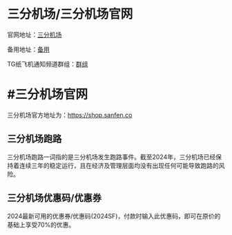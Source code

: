 # 三分机场/三分机场官网
官网地址：[三分机场](https://shop.sanfen.co) 

备用地址：[备用](https://shop.sanfen.co) 

TG纸飞机通知频道群组：[群组](https://t.me/s/sanfenjichang) 


# #三分机场官网
三分机场官方地址为：https://shop.sanfen.co

## 三分机场跑路

三分机场跑路一词指的是三分机场发生跑路事件。截至2024年，三分机场已经保持着连续三年的稳定运行，且在经济及管理层面均没有出现任何可能导致跑路的风险。

## 三分机场优惠码/优惠券
2024最新可用的优惠券/优惠码(2024SF)，付款时输入此优惠码，即可在原价的基础上享受70%的优惠。
